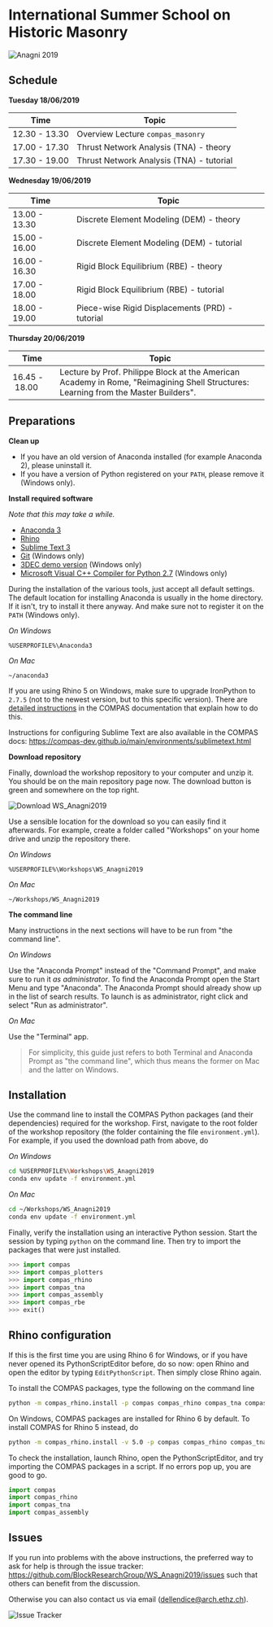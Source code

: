 # International Summer School on Historic Masonry

![Anagni 2019](images/anagni2019.png)

## Schedule

**Tuesday 18/06/2019**

Time | Topic
---  | ---
12.30 - 13.30 | Overview Lecture `compas_masonry`
17.00 - 17.30 | Thrust Network Analysis (TNA) - theory
17.30 - 19.00 | Thrust Network Analysis (TNA) - tutorial

**Wednesday 19/06/2019**

Time | Topic
---  | ---
13.00 - 13.30 | Discrete Element Modeling (DEM) - theory
15.00 - 16.00 | Discrete Element Modeling (DEM) - tutorial
16.00 - 16.30 | Rigid Block Equilibrium (RBE) - theory
17.00 - 18.00 | Rigid Block Equilibrium (RBE) - tutorial     
18.00 - 19.00 | Piece-wise Rigid Displacements (PRD) - tutorial   
      
**Thursday  20/06/2019**

Time | Topic
---  | ---
16.45&nbsp;-&nbsp;18.00 | Lecture by Prof. Philippe Block at the American Academy in Rome, "Reimagining Shell Structures: Learning from the Master Builders".

 
## Preparations

**Clean up**

*   If you have an old version of Anaconda installed (for example Anaconda 2), please uninstall it.
*   If you have a version of Python registered on your `PATH`, please remove it (Windows only).

**Install required software**

*Note that this may take a while.*

*   [Anaconda 3](https://www.anaconda.com/distribution/)
*   [Rhino](https://www.rhino3d.com/download)
*   [Sublime Text 3](https://www.sublimetext.com/3)
*   [Git](https://git-scm.com/downloads) (Windows only)
*   [3DEC demo version](https://www.itascacg.com/software-demo) (Windows only)
*   [Microsoft Visual C++ Compiler for Python 2.7](https://www.microsoft.com/en-us/download/details.aspx?id=44266) (Windows only)

During the installation of the various tools, just accept all default settings.
The default location for installing Anaconda is usually in the home directory.
If it isn't, try to install it there anyway.
And make sure not to register it on the `PATH` (Windows only).

*On Windows*

```
%USERPROFILE%\Anaconda3
```

*On Mac*

```
~/anaconda3
```

If you are using Rhino 5 on Windows, make sure to upgrade IronPython to `2.7.5`
(not to the newest version, but to this specific version).
There are [detailed instructions](https://compas-dev.github.io/main/environments/rhino.html)
in the COMPAS documentation that explain how to do this.

Instructions for configuring Sublime Text are also available in the COMPAS docs:
https://compas-dev.github.io/main/environments/sublimetext.html

**Download repository**

Finally, download the workshop repository to your computer and unzip it.
You should be on the main repository page now.
The download button is green and somewhere on the top right.

![Download WS_Anagni2019](images/download-repo.png)

Use a sensible location for the download so you can easily find it afterwards.
For example, create a folder called "Workshops" on your home drive and unzip the repository there.

*On Windows*

```
%USERPROFILE%\Workshops\WS_Anagni2019
```

*On Mac*

```
~/Workshops/WS_Anagni2019
```

**The command line**

Many instructions in the next sections will have to be run from "the command line".

*On Windows*

Use the "Anaconda Prompt" instead of the "Command Prompt", and make sure to run it *as administrator*.
To find the Anaconda Prompt open the Start Menu and type "Anaconda".
The Anaconda Prompt should already show up in the list of search results.
To launch is as administrator, right click and select "Run as administrator".

*On Mac*

Use the "Terminal" app.

> For simplicity, this guide just refers to both Terminal and Anaconda Prompt as "the command line", which thus means the former on Mac and the latter on Windows.

## Installation

Use the command line to install the COMPAS Python packages (and their dependencies) required for the workshop.
First, navigate to the root folder of the workshop repository (the folder containing the file `environment.yml`).
For example, if you used the download path from above, do

*On Windows*

```bash
cd %USERPROFILE%\Workshops\WS_Anagni2019
conda env update -f environment.yml
```

*On Mac*

```bash
cd ~/Workshops/WS_Anagni2019
conda env update -f environment.yml
```

Finally, verify the installation using an interactive Python session.
Start the session by typing `python` on the command line. 
Then try to import the packages that were just installed.

```python
>>> import compas
>>> import compas_plotters
>>> import compas_rhino
>>> import compas_tna
>>> import compas_assembly
>>> import compas_rbe
>>> exit()
```

## Rhino configuration

If this is the first time you are using Rhino 6 for Windows, or if you have never opened its
PythonScriptEditor before, do so now: open Rhino and open the editor by typing `EditPythonScript`.
Then simply close Rhino again.

To install the COMPAS packages, type the following on the command line

```bash
python -m compas_rhino.install -p compas compas_rhino compas_tna compas_assembly
```

On Windows, COMPAS packages are installed for Rhino 6 by default.
To install COMPAS for Rhino 5 instead, do

```bash
python -m compas_rhino.install -v 5.0 -p compas compas_rhino compas_tna compas_assembly
```

To check the installation, launch Rhino, open the PythonScriptEditor, and try
importing the COMPAS packages in a script. If no errors pop up, you are good to go.

```python
import compas
import compas_rhino
import compas_tna
import compas_assembly
```

## Issues

If you run into problems with the above instructions, the preferred way to ask
for help is through the issue tracker: https://github.com/BlockResearchGroup/WS_Anagni2019/issues
such that others can benefit from the discussion.

Otherwise you can also contact us via email (dellendice@arch.ethz.ch).

![Issue Tracker](images/issue-tracker.png)
